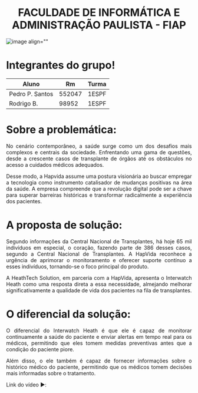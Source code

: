 <h1 align="center">FACULDADE DE INFORMÁTICA E ADMINISTRAÇÃO PAULISTA - FIAP</h1>

![image align=""](https://github.com/PedrodosSantos37/Readme-python/assets/127102850/f8fd7a2a-ab85-49de-93e4-9fb5917dc879)

# Integrantes do grupo!

|       Aluno       |     Rm     |   Turma   |
| ----------------- | ---------- | --------- |
| Pedro P. Santos   |   552047   |   1ESPF   |
| Rodrigo B.        |   98952    |   1ESPF   |

# Sobre a problemática:

<p align='justify'>No cenário contemporâneo, a saúde surge como um dos desafios mais complexos e centrais da sociedade. Enfrentando uma gama de questões, desde a crescente casos de transplante de órgãos até os obstáculos no acesso a cuidados médicos adequados.</p>

<p align='justify'>Desse modo, a Hapvida assume uma postura visionária ao buscar empregar a tecnologia como instrumento catalisador de mudanças positivas na área da saúde. A empresa compreende que a revolução digital pode ser a chave para superar barreiras históricas e transformar radicalmente a experiência dos pacientes.</p>

# A proposta de solução:

<p align='justify'>Segundo informações da Central Nacional de Transplantes, há hoje 65 mil indivíduos em especial, o coração, fazendo parte de 386 desses casos, segundo a Central Nacional de Transplantes. A HapVida reconhece a urgência de aprimorar o monitoramento e oferecer suporte contínuo a esses indivíduos, tornando-se o foco principal do produto.</p> 

<p align='justify'>A HeathTech Solution, em parceria com a HapVida, apresenta o Interwatch Heath como uma resposta direta a essa necessidade, almejando melhorar significativamente a qualidade de vida dos pacientes na fila de transplantes.</p>

# O diferencial da solução:

<p align='justify'>O diferencial do Interwatch Heath é que ele é capaz de monitorar continuamente a saúde do paciente e enviar alertas em tempo real para os médicos, permitindo que eles tomem medidas preventivas antes que a condição do paciente piore.</p> 

<p align='justify'>Além disso, o ele também é capaz de fornecer informações sobre o histórico médico do paciente, permitindo que os médicos tomem decisões mais informadas sobre o tratamento.</p>

Link do vídeo ▶️:
